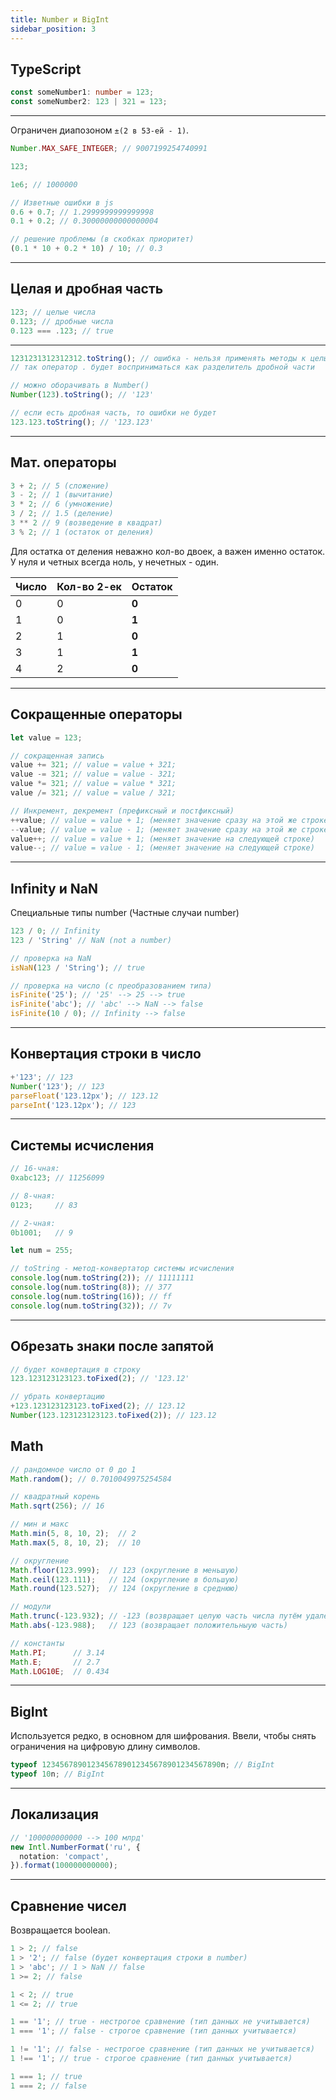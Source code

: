 ```yaml
---
title: Number и BigInt
sidebar_position: 3
---
```


## TypeScript 

```ts
const someNumber1: number = 123;
const someNumber2: 123 | 321 = 123;
```

---

Ограничен диапозоном ```±(2 в 53-ей - 1)```.

```js
Number.MAX_SAFE_INTEGER; // 9007199254740991
```

```js
123;

1e6; // 1000000
```

```js
// Изветные ошибки в js
0.6 + 0.7; // 1.2999999999999998
0.1 + 0.2; // 0.30000000000000004

// решение проблемы (в скобках приоритет)
(0.1 * 10 + 0.2 * 10) / 10; // 0.3
```

---

## Целая и дробная часть

```js
123; // целые числа
0.123; // дробные числа
0.123 === .123; // true
```

---

```js
1231231312312312.toString(); // ошибка - нельзя применять методы к целым number
// так оператор . будет восприниматься как разделитель дробной части

// можно оборачивать в Number()
Number(123).toString(); // '123'

// если есть дробная часть, то ошибки не будет
123.123.toString(); // '123.123'
```

---

## Мат. операторы

```js
3 + 2; // 5 (сложение)
3 - 2; // 1 (вычитание)
3 * 2; // 6 (умножение)
3 / 2; // 1.5 (деление)
3 ** 2 // 9 (возведение в квадрат)
3 % 2; // 1 (остаток от деления)
```

Для остатка от деления неважно кол-во двоек, а важен именно остаток. У нуля и четных всегда ноль, у нечетных - один.

|Число|Кол-во 2-ек|Остаток|
|---|---|---|
|0|0|**0**|
|1|0|**1**|
|2|1|**0**|
|3|1|**1**|
|4|2|**0**|

---

## Сокращенные операторы 

```js
let value = 123;

// сокращенная запись
value += 321; // value = value + 321;
value -= 321; // value = value - 321;
value *= 321; // value = value * 321;
value /= 321; // value = value / 321;

// Инкремент, декремент (префиксный и постфиксный)
++value; // value = value + 1; (меняет значение сразу на этой же строке)
--value; // value = value - 1; (меняет значение сразу на этой же строке)
value++; // value = value + 1; (меняет значение на следующей строке)
value--; // value = value - 1; (меняет значение на следующей строке)
```

---

## Infinity и NaN

Специальные типы number (Частные случаи number)

```js
123 / 0; // Infinity
123 / 'String' // NaN (not a number)

// проверка на NaN
isNaN(123 / 'String'); // true

// проверка на число (с преобразованием типа)
isFinite('25'); // '25' --> 25 --> true
isFinite('abc'); // 'abc' --> NaN --> false
isFinite(10 / 0); // Infinity --> false
```

---

## Конвертация строки в число

```js
+'123'; // 123
Number('123'); // 123
parseFloat('123.12px'); // 123.12
parseInt('123.12px'); // 123 
```

---

## Системы исчисления

```js
// 16-чная:
0xabc123; // 11256099

// 8-чная:
0123;     // 83

// 2-чная:
0b1001;   // 9

let num = 255;

// toString - метод-конвертатор системы исчисления
console.log(num.toString(2)); // 11111111
console.log(num.toString(8)); // 377
console.log(num.toString(16)); // ff
console.log(num.toString(32)); // 7v
```

---

## Обрезать знаки после запятой

```js
// будет конвертация в строку
123.123123123123.toFixed(2); // '123.12'

// убрать конвертацию
+123.123123123123.toFixed(2); // 123.12
Number(123.123123123123.toFixed(2)); // 123.12
```

## Math

```js
// рандомное число от 0 до 1
Math.random(); // 0.7010049975254584
```

```js
// квадратный корень
Math.sqrt(256); // 16
```

```js
// мин и макс
Math.min(5, 8, 10, 2);  // 2
Math.max(5, 8, 10, 2);  // 10
```

```js
// округление
Math.floor(123.999);  // 123 (округление в меньшую)
Math.ceil(123.111);   // 124 (округление в большую)
Math.round(123.527);  // 124 (округление в среднюю)
```

```js
// модули
Math.trunc(-123.932); // -123 (возвращает целую часть числа путём удаления всех дробных знаков.)
Math.abs(-123.988);   // 123 (возвращает положительныую часть)
```

```js
// константы
Math.PI;      // 3.14
Math.E;       // 2.7
Math.LOG10E;  // 0.434
```

---

## BigInt

Используется редко, в основном для шифрования. Ввели, чтобы снять ограничения на цифровую длину символов.

```js
typeof 1234567890123456789012345678901234567890n; // BigInt
typeof 10n; // BigInt
```

---

## Локализация

```ts
// '100000000000 --> 100 млрд'
new Intl.NumberFormat('ru', {
  notation: 'compact',
}).format(100000000000);
```

--- 

## Сравнение чисел

Возвращается boolean.

```js
1 > 2; // false
1 > '2'; // false (будет конвертация строки в number)
1 > 'abc'; // 1 > NaN // false
1 >= 2; // false

1 < 2; // true
1 <= 2; // true

1 == '1'; // true - нестрогое сравнение (тип данных не учитывается)
1 === '1'; // false - строгое сравнение (тип данных учитывается)

1 != '1'; // false - нестрогое сравнение (тип данных не учитывается)
1 !== '1'; // true - строгое сравнение (тип данных учитывается)

1 === 1; // true
1 === 2; // false
```
